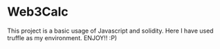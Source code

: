 # Web3Calc
This project is a basic usage of Javascript and solidity. Here  I have used truffle as my environment. ENJOY!! :P)
